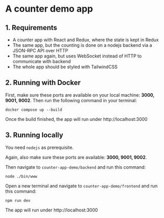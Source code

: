 # A counter demo app

## 1. Requirements

- A counter app with React and Redux, where the state is kept in Redux
- The same app, but the counting is done on a nodejs backend via a JSON-RPC API over HTTP
- The same app again, but uses WebSocket instead of HTTP to communicate with backend
- The whole app should be styled with TailwindCSS

## 2. Running with Docker
First, make sure these ports are available on your local machine: **3000, 9001, 9002**. Then run the following command in your terminal:
```
docker compose up --build
```
Once the build finished, the app will run under http://localhost:3000

## 3. Running locally
You need `nodejs` as prerequisite.

Again, also make sure these ports are available: **3000, 9001, 9002**.

Then navigate to `counter-app-demo/backend` and run this command:
```
node ./bin/www
```
Open a new terminal and navigate to `counter-app-demo/frontend` and run this command:
```
npm run dev
```
The app will run under http://localhost:3000
